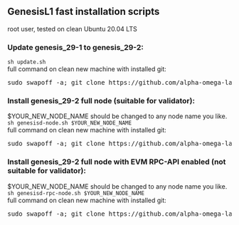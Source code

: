 <h2>GenesisL1 fast installation scripts</h2>
root user, tested on clean Ubuntu 20.04 LTS </br>
<h3>Update genesis_29-1 to genesis_29-2:</h3>
<code>sh update.sh</code></br>
full command on clean new machine with installed git:</br>
<pre>sudo swapoff -a; git clone https://github.com/alpha-omega-labs/genesisd.git; cd genesisd; sh update.sh</pre>

<h3>Install genesis_29-2 full node (suitable for validator):</h3>
$YOUR_NEW_NODE_NAME should be changed to any node name you like.</br>
<code>sh genesisd-node.sh $YOUR_NEW_NODE_NAME</code></br>
full command on clean new machine with installed git:</br>
<pre>sudo swapoff -a; git clone https://github.com/alpha-omega-labs/genesisd.git; cd genesisd; sh genesisd-node.sh $YOUR_NEW_NODE_NAME</pre>

<h3>Install genesis_29-2 full node with EVM RPC-API enabled (not suitable for validator):</h3>
$YOUR_NEW_NODE_NAME should be changed to any node name you like.</br>
<code>sh genesisd-rpc-node.sh $YOUR_NEW_NODE_NAME</code></br>
full command on clean new machine with installed git:</br>
<pre>sudo swapoff -a; git clone https://github.com/alpha-omega-labs/genesisd.git; cd genesisd; sh genesisd-rpc-node.sh $YOUR_NEW_NODE_NAME</pre>
